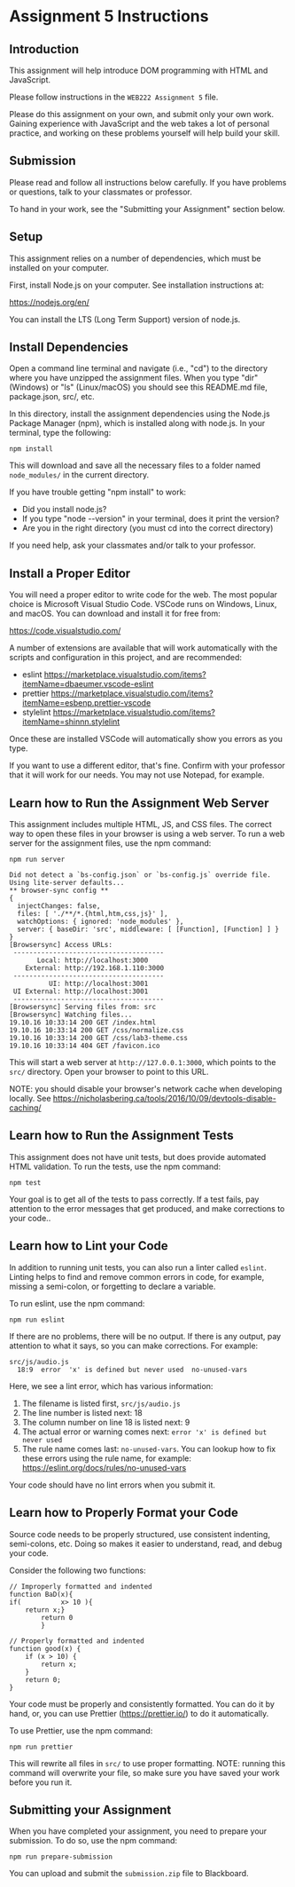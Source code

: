 # Assignment 5 Instructions

## Introduction

This assignment will help introduce DOM programming with HTML and JavaScript.

Please follow instructions in the `WEB222 Assignment 5` file.

Please do this assignment on your own, and submit only your own work.
Gaining experience with JavaScript and the web takes a lot of personal practice,
and working on these problems yourself will help build your skill.

## Submission

Please read and follow all instructions below carefully. If you have problems
or questions, talk to your classmates or professor.

To hand in your work, see the "Submitting your Assignment" section below.

## Setup

This assignment relies on a number of dependencies, which must be installed on
your computer.

First, install Node.js on your computer. See installation instructions at:

https://nodejs.org/en/

You can install the LTS (Long Term Support) version of node.js.

## Install Dependencies

Open a command line terminal and navigate (i.e., "cd") to the directory where
you have unzipped the assignment files. When you type "dir" (Windows) or
"ls" (Linux/macOS) you should see this README.md file, package.json, src/, etc.

In this directory, install the assignment dependencies using the
Node.js Package Manager (npm), which is installed along with node.js. In your
terminal, type the following:

```
npm install
```

This will download and save all the necessary files to a folder named
`node_modules/` in the current directory.

If you have trouble getting "npm install" to work:

- Did you install node.js?
- If you type "node --version" in your terminal, does it print the version?
- Are you in the right directory (you must cd into the correct directory)

If you need help, ask your classmates and/or talk to your professor.

## Install a Proper Editor

You will need a proper editor to write code for the web. The most popular choice
is Microsoft Visual Studio Code. VSCode runs on Windows, Linux, and macOS.
You can download and install it for free from:

https://code.visualstudio.com/

A number of extensions are available that will work automatically with
the scripts and configuration in this project, and are recommended:

- eslint https://marketplace.visualstudio.com/items?itemName=dbaeumer.vscode-eslint
- prettier https://marketplace.visualstudio.com/items?itemName=esbenp.prettier-vscode
- stylelint https://marketplace.visualstudio.com/items?itemName=shinnn.stylelint

Once these are installed VSCode will automatically show you errors as you type.

If you want to use a different editor, that's fine. Confirm with your professor
that it will work for our needs. You may not use Notepad, for example.

## Learn how to Run the Assignment Web Server

This assignment includes multiple HTML, JS, and CSS files. The correct way to
open these files in your browser is using a web server. To run a web server
for the assignment files, use the npm command:

```
npm run server

Did not detect a `bs-config.json` or `bs-config.js` override file. Using lite-server defaults...
** browser-sync config **
{
  injectChanges: false,
  files: [ './**/*.{html,htm,css,js}' ],
  watchOptions: { ignored: 'node_modules' },
  server: { baseDir: 'src', middleware: [ [Function], [Function] ] }
}
[Browsersync] Access URLs:
 --------------------------------------
       Local: http://localhost:3000
    External: http://192.168.1.110:3000
 --------------------------------------
          UI: http://localhost:3001
 UI External: http://localhost:3001
 --------------------------------------
[Browsersync] Serving files from: src
[Browsersync] Watching files...
19.10.16 10:33:14 200 GET /index.html
19.10.16 10:33:14 200 GET /css/normalize.css
19.10.16 10:33:14 200 GET /css/lab3-theme.css
19.10.16 10:33:14 404 GET /favicon.ico
```

This will start a web server at `http://127.0.0.1:3000`, which points to
the `src/` directory. Open your browser to point to this URL.

NOTE: you should disable your browser's network cache when developing locally.
See https://nicholasbering.ca/tools/2016/10/09/devtools-disable-caching/

## Learn how to Run the Assignment Tests

This assignment does not have unit tests, but does provide automated HTML
validation. To run the tests, use the npm command:

```
npm test
```

Your goal is to get all of the tests to pass correctly. If a test fails, pay
attention to the error messages that get produced, and make corrections to your
code..

## Learn how to Lint your Code

In addition to running unit tests, you can also run a linter called `eslint`.
Linting helps to find and remove common errors in code, for example, missing
a semi-colon, or forgetting to declare a variable.

To run eslint, use the npm command:

```
npm run eslint
```

If there are no problems, there will be no output. If there is any output,
pay attention to what it says, so you can make corrections. For example:

```
src/js/audio.js
  18:9  error  'x' is defined but never used  no-unused-vars
```

Here, we see a lint error, which has various information:

1. The filename is listed first, `src/js/audio.js`
1. The line number is listed next: 18
1. The column number on line 18 is listed next: 9
1. The actual error or warning comes next: `error 'x' is defined but never used`
1. The rule name comes last: `no-unused-vars`. You can lookup how to fix these errors using the rule name, for example: https://eslint.org/docs/rules/no-unused-vars

Your code should have no lint errors when you submit it.

## Learn how to Properly Format your Code

Source code needs to be properly structured, use consistent indenting, semi-colons,
etc. Doing so makes it easier to understand, read, and debug your code.

Consider the following two functions:

```
// Improperly formatted and indented
function BaD(x){
if(          x> 10 ){
    return x;}
        return 0
        }

// Properly formatted and indented
function good(x) {
    if (x > 10) {
        return x;
    }
    return 0;
}
```

Your code must be properly and consistently formatted. You can do it by hand,
or, you can use Prettier (https://prettier.io/) to do it automatically.

To use Prettier, use the npm command:

```
npm run prettier
```

This will rewrite all files in `src/` to use proper formatting. NOTE:
running this command will overwrite your file, so make sure you have saved
your work before you run it.

## Submitting your Assignment

When you have completed your assignment, you need to prepare your submission.
To do so, use the npm command:

```
npm run prepare-submission
```

You can upload and submit the `submission.zip` file to Blackboard.
